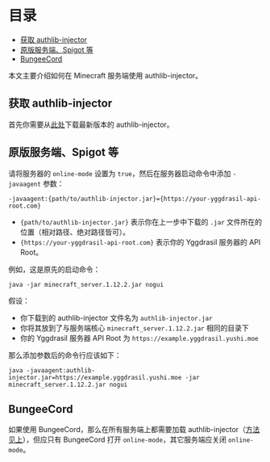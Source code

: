 <!-- START doctoc generated TOC please keep comment here to allow auto update -->
<!-- DON'T EDIT THIS SECTION, INSTEAD RE-RUN doctoc TO UPDATE -->
目录
=================

- [获取 authlib-injector](#%E8%8E%B7%E5%8F%96-authlib-injector)
- [原版服务端、Spigot 等](#%E5%8E%9F%E7%89%88%E6%9C%8D%E5%8A%A1%E7%AB%AFspigot-%E7%AD%89)
- [BungeeCord](#bungeecord)

<!-- END doctoc generated TOC please keep comment here to allow auto update -->

本文主要介绍如何在 Minecraft 服务端使用 authlib-injector。

## 获取 authlib-injector

首先你需要从[此处](https://authlib-injector.yushi.moe/~download/)下载最新版本的 authlib-injector。

## 原版服务端、Spigot 等

请将服务器的 `online-mode` 设置为 `true`，然后在服务器启动命令中添加 `-javaagent` 参数：

```
-javaagent:{path/to/authlib-injector.jar}={https://your-yggdrasil-api-root.com}
```

- `{path/to/authlib-injector.jar}` 表示你在上一步中下载的 `.jar` 文件所在的位置（相对路径、绝对路径皆可）。
- `{https://your-yggdrasil-api-root.com}` 表示你的 Yggdrasil 服务器的 API Root。

例如，这是原先的启动命令：

```
java -jar minecraft_server.1.12.2.jar nogui
```

假设：

- 你下载到的 authlib-injector 文件名为 `authlib-injector.jar`
- 你将其放到了与服务端核心 `minecraft_server.1.12.2.jar` 相同的目录下
- 你的 Yggdrasil 服务器 API Root 为 `https://example.yggdrasil.yushi.moe`

那么添加参数后的命令行应该如下：

```
java -javaagent:authlib-injector.jar=https://example.yggdrasil.yushi.moe -jar minecraft_server.1.12.2.jar nogui
```

## BungeeCord

如果使用 BungeeCord，那么在所有服务端上都需要加载 authlib-injector（[方法见上](#原版服务端spigot-等)），但应只有 BungeeCord 打开 `online-mode`，其它服务端应关闭 `online-mode`。
